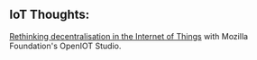 ## IoT Thoughts:
[Rethinking decentralisation in the Internet of Things](thoughts/decentralisation.md)
with Mozilla Foundation's OpenIOT Studio.
